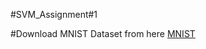 #SVM_Assignment#1


#Download MNIST Dataset from here 
[MNIST]("https://drive.google.com/drive/folders/17QP0wRJvrorGYihXRqgaGg-XaYIcOxp2?usp=sharing")
